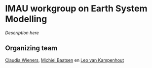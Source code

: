 # IMAU workgroup on Earth System Modelling

*Description here*


## Organizing team
[Claudia Wieners](mailto:c.e.wieners@uu.nl), [Michiel Baatsen](mailto:M.L.J.Baatsen@uu.nl) en [Leo van Kampenhout](mailto:L.vankampenhout@uu.nl)

